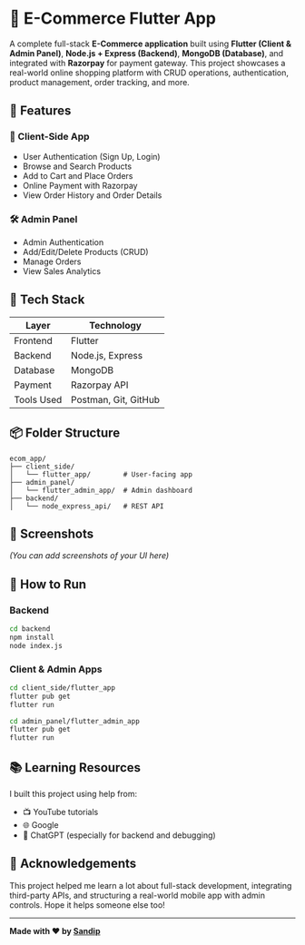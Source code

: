 
# 🛒 E-Commerce Flutter App

A complete full-stack **E-Commerce application** built using **Flutter (Client & Admin Panel)**, **Node.js + Express (Backend)**, **MongoDB (Database)**, and integrated with **Razorpay** for payment gateway. This project showcases a real-world online shopping platform with CRUD operations, authentication, product management, order tracking, and more.

## 🚀 Features

### 👤 Client-Side App
- User Authentication (Sign Up, Login)
- Browse and Search Products
- Add to Cart and Place Orders
- Online Payment with Razorpay
- View Order History and Order Details

### 🛠 Admin Panel
- Admin Authentication
- Add/Edit/Delete Products (CRUD)
- Manage Orders
- View Sales Analytics

## 🧰 Tech Stack

| Layer         | Technology               |
|--------------|--------------------------|
| Frontend     | Flutter                  |
| Backend      | Node.js, Express         |
| Database     | MongoDB                  |
| Payment      | Razorpay API             |
| Tools Used   | Postman, Git, GitHub     |

## 📦 Folder Structure

```
ecom_app/
├── client_side/
│   └── flutter_app/        # User-facing app
├── admin_panel/
│   └── flutter_admin_app/  # Admin dashboard
├── backend/
│   └── node_express_api/   # REST API
```

## 📸 Screenshots

*(You can add screenshots of your UI here)*

## 🔧 How to Run

### Backend
```bash
cd backend
npm install
node index.js
```

### Client & Admin Apps
```bash
cd client_side/flutter_app
flutter pub get
flutter run

cd admin_panel/flutter_admin_app
flutter pub get
flutter run
```

## 📚 Learning Resources

I built this project using help from:
- 📺 YouTube tutorials
- 🌐 Google
- 🤖 ChatGPT (especially for backend and debugging)

## 🙌 Acknowledgements

This project helped me learn a lot about full-stack development, integrating third-party APIs, and structuring a real-world mobile app with admin controls. Hope it helps someone else too!

---

**Made with ❤️ by [Sandip](https://github.com/03Sandip)**
